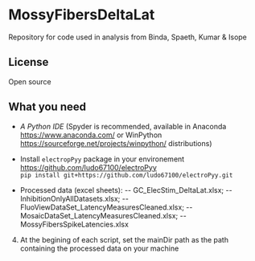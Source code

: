 # MossyFibersDeltaLat
Repository for code used in analysis from Binda, Spaeth, Kumar &amp; Isope

## License 
Open source 

## What you need
- *A Python IDE* (Spyder is recommended, available in Anaconda https://www.anaconda.com/ or WinPython https://sourceforge.net/projects/winpython/ distributions)  

- Install ```electropPyy``` package in your environement https://github.com/ludo67100/electroPyy           
```pip install git+https://github.com/ludo67100/electroPyy.git```

- Processed data (excel sheets): 
-- GC_ElecStim_DeltaLat.xlsx; 
-- InhibitionOnlyAllDatasets.xlsx; 
-- FluoViewDataSet_LatencyMeasuresCleaned.xlsx; 
-- MosaicDataSet_LatencyMeasuresCleaned.xlsx; 
-- MossyFibersSpikeLatencies.xlsx
  
 4. At the begining of each script, set the mainDir path as the path containing the processed data on your machine 

